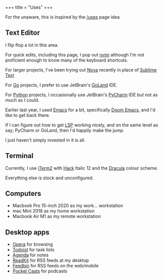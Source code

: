 +++
title = "Uses"
+++

For the unaware, this is inspired by the [/uses](https://uses.tech) page idea

## Text Editor

I flip flop a lot in this area.

For quick edits, including this page, I pop out [nvim](https://neovim.io) although I'm not proficient enough to know many of the keyboard shortcuts.

For larger projects, I've been trying out [Nova](https://www.nova.app) recently in place of [Sublime Text](https://www.sublimetext.com)

For [Go](https://golang.org) projects, I prefer to use JetBrain's [GoLand](https://www.jetbrains.com/go/) IDE.

For [Python](https://python.org) projects, I occasionally use JetBrain's [PyCharm](https://www.jetbrains.com/pycharm/) IDE but not as much as I could.

Earlier last year, I used [Emacs](https://gnu.org/software/emacs) for a bit, specifically [Doom Emacs](https://github.com/hlissner/doom-emacs), and I'd like to get back there.

If I can figure out how to get [LSP](https://en.wikipedia.org/wiki/Language_Server_Protocol) working nicely, and on the same level as say; PyCharm or GoLand, then I'd happily make the jump.

I just haven't simply invested in it is all.

## Terminal

Currently, I use [iTerm2](https://iterm2.com) with [Hack](https://sourcefoundry.org/hack/) Italic 12 and the [Dracula](https://draculatheme.com/iterm/) colour scheme.

Everything else is stock and unconfigured.

## Computers

* Macbook Pro 15-inch 2020 as my work... workstation
* mac Mini 2018 as my home workstation
* Macbook Air M1 as my remote workstation

## Desktop apps

* [Opera](https://opera.com) for browsing
* [Todoist](https://todoist.com) for task lists
* [Agenda](https://agenda.com) for notes
* [ReadKit](https://readkitapp.com) for RSS feeds at my desktop
* [Feedbin](https://feedbin.com) for RSS feeds on the web/mobile
* [Pocket Casts](https://pocketcasts.com) for podcasts
